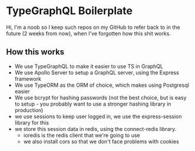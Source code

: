 # TypeGraphQL Boilerplate
Hi, I'm a noob so I keep such repos on my GitHub to refer back to in the future (2 weeks from now), when I've forgotten how this shit works.

## How this works
- We use TypeGraphQL to make it easier to use TS in GraphQL
- We use Apollo Server to setup a GraphQL server, using the Express framework
- We use TypeORM as the ORM of choice, which makes using Postgresql easier
- We use bcrypt for hashing passwords (not the best choice, but is easy to setup - you probably want to use a stronger hashing library in production)
- we use sessions to keep user logged in, we use the express-session library for this
- we store this session data in redis, using the connect-redis library.
  - ioredis is the redis client that we're going to use
  - we also install cors so that we don't face problems with cookies